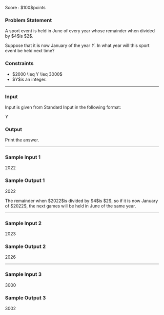
<div>

<span>

<span>

<p>
Score : $100$points
</p>

<div>

<section>

### **Problem Statement**

<p>
A sport event is held in June of every year whose remainder when divided by $4$is $2$.

Suppose that it is now January of the year $Y$.  In what year will this sport event be held next time?
</p>

</section>

</div>

<div>

<section>

### **Constraints**

<ul>

<li>
$2000 \leq Y \leq 3000$
</li>

<li>
$Y$is an integer.
</li>

</ul>

</section>

</div>

---

<div>

<div>

<section>

### **Input**

<p>
Input is given from Standard Input in the following format:
</p>

<div>

$Y$
</div>

</section>

</div>

<div>

<section>

### **Output**

<p>
Print the answer.
</p>

</section>

</div>

</div>

---

<div>

<section>

### **Sample Input 1**

<div>

2022

</div>

</section>

</div>

<div>

<section>

### **Sample Output 1**

<div>

2022

</div>

<p>
The remainder when $2022$is divided by $4$is $2$, so if it is now January of $2022$, the next games will be held in June of the same year.
</p>

</section>

</div>

---

<div>

<section>

### **Sample Input 2**

<div>

2023

</div>

</section>

</div>

<div>

<section>

### **Sample Output 2**

<div>

2026

</div>

</section>

</div>

---

<div>

<section>

### **Sample Input 3**

<div>

3000

</div>

</section>

</div>

<div>

<section>

### **Sample Output 3**

<div>

3002

</div>

</section>

</div>

</span>

</span>

</div>
